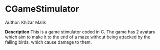 # CGameStimulator
Author: Khizar Malik 

**Description**
This is a game stimulator coded in C. The game has 2 avatars which aim to make it to the end of a maze without being attacked by the falling birds, which cause damage to them. 


